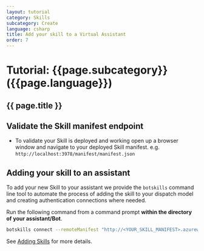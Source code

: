 ```yaml
---
layout: tutorial
category: Skills
subcategory: Create
language: csharp
title: Add your skill to a Virtual Assistant
order: 7
---
```


# Tutorial: {{page.subcategory}} ({{page.language}})

## {{ page.title }}

## Validate the Skill manifest endpoint

- To validate your Skill is deployed and working open up a browser window and navigate to your deployed Skill manifest. e.g.  `http://localhost:3978/manifest/manifest.json`

## Adding your skill to an assistant

To add your new Skill to your assistant we provide the `botskills` command line tool to automate the process of adding the skill to your dispatch model and creating authentication connections where needed. 

Run the following command from a command prompt **within the directory of your assistant/Bot**. 

```bash
botskills connect --remoteManifest "http://<YOUR_SKILL_MANIFEST>.azurewebsites.net/api/skill/manifest" --luisFolder "<YOUR-SKILL_PATH>\Deployment\Resources\LU" --languages "en-us" --cs
```

See [Adding Skills]({{site.baseurl}}/skills/handbook/add-skills-to-a-virtual-assistant/) for more details.
